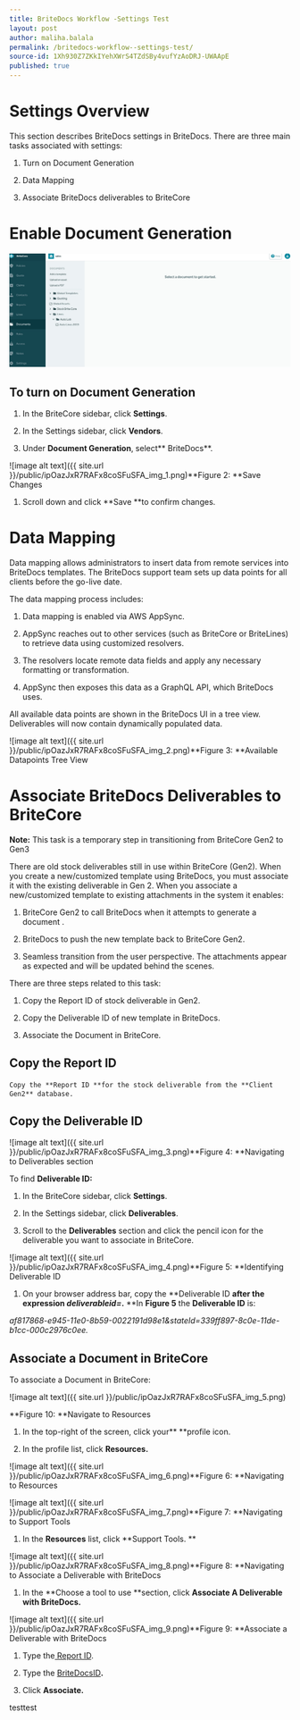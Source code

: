 ```yaml
---
title: BriteDocs Workflow -Settings Test
layout: post
author: maliha.balala
permalink: /britedocs-workflow--settings-test/
source-id: 1Xh930Z7ZKkIYehXWrS4TZdSBy4vufYzAoDRJ-UWAApE
published: true
---
```


# Settings Overview

This section describes BriteDocs settings in BriteDocs. There are three main tasks associated with settings:

1. Turn on Document Generation

2. Data Mapping   

3. Associate BriteDocs deliverables to BriteCore

#  Enable Document Generation
			
![Screenshot](renametemplate6.jpg)

## To turn on Document Generation

1. In the BriteCore sidebar, click **Settings**. 

2. In the Settings sidebar, click **Vendors**.

3. Under **Document Generation**, select** BriteDocs**.

![image alt text]({{ site.url }}/public/ipOazJxR7RAFx8coSFuSFA_img_1.png)**Figure 2: **Save Changes

1. Scroll down and click **Save **to confirm changes.

# Data Mapping 

Data mapping allows administrators to insert data from remote services into BriteDocs templates. The BriteDocs support team sets up data points for all clients before the go-live date. 

The data mapping process includes:

1. Data mapping is enabled via AWS AppSync.

2. AppSync reaches out to other services (such as BriteCore or BriteLines) to retrieve data using customized resolvers.

3. The resolvers locate remote data fields and apply any necessary formatting or transformation.

4. AppSync then exposes this data as a GraphQL API, which BriteDocs uses.

All available data points are shown in the BriteDocs UI in a tree view. Deliverables will now contain dynamically populated data. 

![image alt text]({{ site.url }}/public/ipOazJxR7RAFx8coSFuSFA_img_2.png)**Figure 3: **Available Datapoints Tree View 

# Associate BriteDocs Deliverables to BriteCore

**Note:** This task is a temporary step in transitioning from BriteCore Gen2 to Gen3

There are old stock deliverables still in use within BriteCore (Gen2). When you create a new/customized template using BriteDocs, you must associate it with the existing deliverable in Gen 2. When you associate a new/customized template to existing attachments in the system it enables: 

1. BriteCore Gen2 to call BriteDocs when it attempts to generate a document .

2. BriteDocs to push the new template back to BriteCore Gen2.

3. Seamless transition from the user perspective. The attachments appear as expected and will be updated behind the scenes. 

There are three steps related to this task:

1. Copy the Report ID of stock deliverable in Gen2.

2. Copy the Deliverable ID of new template in BriteDocs.

3. Associate the Document in BriteCore.

## Copy the Report ID

	Copy the **Report ID **for the stock deliverable from the **Client Gen2** database.

## Copy the Deliverable ID 

![image alt text]({{ site.url }}/public/ipOazJxR7RAFx8coSFuSFA_img_3.png)**Figure 4: **Navigating to Deliverables section

To find  **Deliverable ID:**

1. In the BriteCore sidebar, click **Settings**.

2. In the Settings sidebar, click **Deliverables**. 

3. Scroll to the **Deliverables** section and click the pencil icon for the deliverable you want to associate in BriteCore.

![image alt text]({{ site.url }}/public/ipOazJxR7RAFx8coSFuSFA_img_4.png)**Figure 5: **Identifying Deliverable ID 

1. On your browser address bar, copy the **Deliverable ID **after the expression *deliverableid=*.** **In **Figure 5** the **Deliverable ID** is: 

*af817868-e945-11e0-8b59-0022191d98e1&stateId=339ff897-8c0e-11de-b1cc-000c2976c0ee.*

## Associate a Document in BriteCore 

To associate a Document in BriteCore:

![image alt text]({{ site.url }}/public/ipOazJxR7RAFx8coSFuSFA_img_5.png)

**Figure 10: **Navigate to Resources 

1. In the top-right of the screen, click your** **profile icon.

2. In the profile list, click **Resources.**

![image alt text]({{ site.url }}/public/ipOazJxR7RAFx8coSFuSFA_img_6.png)**Figure 6: **Navigating to Resources

![image alt text]({{ site.url }}/public/ipOazJxR7RAFx8coSFuSFA_img_7.png)**Figure 7: **Navigating to Support Tools 

1. In the **Resources** list, click **Support Tools. **

![image alt text]({{ site.url }}/public/ipOazJxR7RAFx8coSFuSFA_img_8.png)**Figure 8: **Navigating to Associate a Deliverable with BriteDocs 

1. In the **Choose a tool to use **section, click **Associate A Deliverable with BriteDocs.**

![image alt text]({{ site.url }}/public/ipOazJxR7RAFx8coSFuSFA_img_9.png)**Figure 9: **Associate a Deliverable with BriteDocs 

1. Type the[ Report ID](#bookmark=id.flrkahojr427).

2. Type  the [ BriteDocsID](#bookmark=id.xdka8me5m0cl)**.**

3. Click **Associate.** 

testtest
